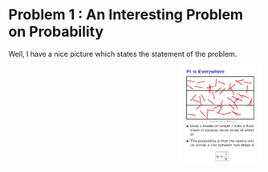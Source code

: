 # Problem 1 : An Interesting Problem on Probability

Well, I have a nice picture which states the statement of the problem.

<img style="float: right" src="../assets/prob1.jpg" height="200">
